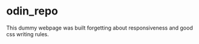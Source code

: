 # odin_repo
This dummy webpage was built forgetting about responsiveness and good css writing rules.
